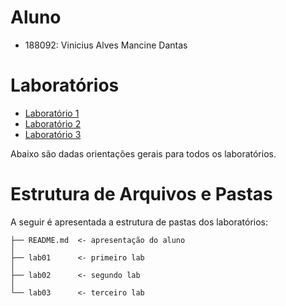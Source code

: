 # Aluno
* 188092: Vinicius Alves Mancine Dantas

# Laboratórios
* [Laboratório 1](lab01/)
* [Laboratório 2](lab02/)
* [Laboratório 3](lab03/)

Abaixo são dadas orientações gerais para todos os laboratórios.

# Estrutura de Arquivos e Pastas

A seguir é apresentada a estrutura de pastas dos laboratórios:

~~~
├── README.md  <- apresentação do aluno
│
├── lab01      <- primeiro lab
│
├── lab02      <- segundo lab
│
└── lab03      <- terceiro lab
~~~
